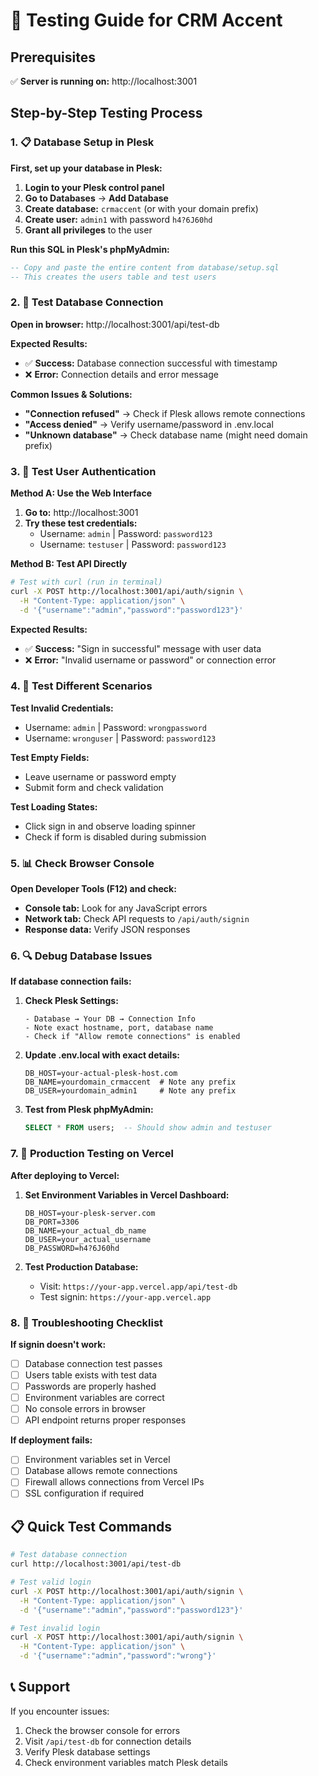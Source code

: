 # 🧪 Testing Guide for CRM Accent

## Prerequisites
✅ **Server is running on:** http://localhost:3001

## Step-by-Step Testing Process

### 1. 📋 **Database Setup in Plesk**

**First, set up your database in Plesk:**

1. **Login to your Plesk control panel**
2. **Go to Databases** → **Add Database**
3. **Create database:** `crmaccent` (or with your domain prefix)
4. **Create user:** `admin1` with password `h4?6J60hd`
5. **Grant all privileges** to the user

**Run this SQL in Plesk's phpMyAdmin:**
```sql
-- Copy and paste the entire content from database/setup.sql
-- This creates the users table and test users
```

### 2. 🔗 **Test Database Connection**

**Open in browser:** http://localhost:3001/api/test-db

**Expected Results:**
- ✅ **Success:** Database connection successful with timestamp
- ❌ **Error:** Connection details and error message

**Common Issues & Solutions:**
- **"Connection refused"** → Check if Plesk allows remote connections
- **"Access denied"** → Verify username/password in .env.local
- **"Unknown database"** → Check database name (might need domain prefix)

### 3. 🔐 **Test User Authentication**

**Method A: Use the Web Interface**
1. **Go to:** http://localhost:3001
2. **Try these test credentials:**
   - Username: `admin` | Password: `password123`
   - Username: `testuser` | Password: `password123`

**Method B: Test API Directly**
```bash
# Test with curl (run in terminal)
curl -X POST http://localhost:3001/api/auth/signin \
  -H "Content-Type: application/json" \
  -d '{"username":"admin","password":"password123"}'
```

**Expected Results:**
- ✅ **Success:** "Sign in successful" message with user data
- ❌ **Error:** "Invalid username or password" or connection error

### 4. 🧪 **Test Different Scenarios**

**Test Invalid Credentials:**
- Username: `admin` | Password: `wrongpassword`
- Username: `wronguser` | Password: `password123`

**Test Empty Fields:**
- Leave username or password empty
- Submit form and check validation

**Test Loading States:**
- Click sign in and observe loading spinner
- Check if form is disabled during submission

### 5. 📊 **Check Browser Console**

**Open Developer Tools (F12) and check:**
- **Console tab:** Look for any JavaScript errors
- **Network tab:** Check API requests to `/api/auth/signin`
- **Response data:** Verify JSON responses

### 6. 🔍 **Debug Database Issues**

**If database connection fails:**

1. **Check Plesk Settings:**
   ```
   - Database → Your DB → Connection Info
   - Note exact hostname, port, database name
   - Check if "Allow remote connections" is enabled
   ```

2. **Update .env.local with exact details:**
   ```env
   DB_HOST=your-actual-plesk-host.com
   DB_NAME=yourdomain_crmaccent  # Note any prefix
   DB_USER=yourdomain_admin1     # Note any prefix
   ```

3. **Test from Plesk phpMyAdmin:**
   ```sql
   SELECT * FROM users;  -- Should show admin and testuser
   ```

### 7. 🚀 **Production Testing on Vercel**

**After deploying to Vercel:**

1. **Set Environment Variables in Vercel Dashboard:**
   ```
   DB_HOST=your-plesk-server.com
   DB_PORT=3306
   DB_NAME=your_actual_db_name
   DB_USER=your_actual_username
   DB_PASSWORD=h4?6J60hd
   ```

2. **Test Production Database:**
   - Visit: `https://your-app.vercel.app/api/test-db`
   - Test signin: `https://your-app.vercel.app`

### 8. 🔧 **Troubleshooting Checklist**

**If signin doesn't work:**
- [ ] Database connection test passes
- [ ] Users table exists with test data
- [ ] Passwords are properly hashed
- [ ] Environment variables are correct
- [ ] No console errors in browser
- [ ] API endpoint returns proper responses

**If deployment fails:**
- [ ] Environment variables set in Vercel
- [ ] Database allows remote connections
- [ ] Firewall allows connections from Vercel IPs
- [ ] SSL configuration if required

## 📋 **Quick Test Commands**

```bash
# Test database connection
curl http://localhost:3001/api/test-db

# Test valid login
curl -X POST http://localhost:3001/api/auth/signin \
  -H "Content-Type: application/json" \
  -d '{"username":"admin","password":"password123"}'

# Test invalid login
curl -X POST http://localhost:3001/api/auth/signin \
  -H "Content-Type: application/json" \
  -d '{"username":"admin","password":"wrong"}'
```

## 📞 **Support**

If you encounter issues:
1. Check the browser console for errors
2. Visit `/api/test-db` for connection details
3. Verify Plesk database settings
4. Check environment variables match Plesk details
